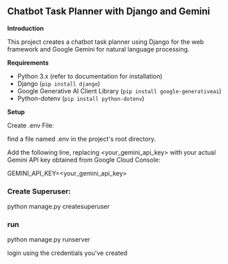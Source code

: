 ## Chatbot Task Planner with Django and Gemini

**Introduction**

This project creates a chatbot task planner using Django for the web framework and Google Gemini for natural language processing.

**Requirements**

* Python 3.x (refer to documentation for installation)
* Django (`pip install django`)
* Google Generative AI Client Library (`pip install google-generativeai`)
* Python-dotenv (`pip install python-dotenv`)

**Setup**

Create .env File:

find  a file named .env in the project's root directory.

Add the following line, replacing <your_gemini_api_key> with your actual Gemini API key obtained from Google Cloud Console:

GEMINI_API_KEY=<your_gemini_api_key>

### Create Superuser:
python manage.py createsuperuser

### run
python manage.py runserver 

login using the credentials you've created 
